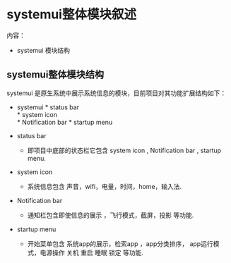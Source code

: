 
# systemui整体模块叙述
   内容：
- systemui 模块结构

## systemui整体模块结构
   systemui 是原生系统中展示系统信息的模块，目前项目对其功能扩展结构如下：
- systemui 
      * status bar      
      * system icon     
      * Notification bar
      * startup menu    

- status bar
     * 即项目中底部的状态栏它包含 system icon , Notification bar , startup menu.
- system icon 
     * 系统信息包含 声音，wifi，电量，时间，home，输入法.
- Notification bar
    * 通知栏包含即使信息的展示 ，飞行模式，截屏，投影 等功能.
- startup menu 
     * 开始菜单包含 系统app的展示，检索app  ，app分类排序， app运行模式，电源操作 关机 重启 睡眠 锁定 等功能.
